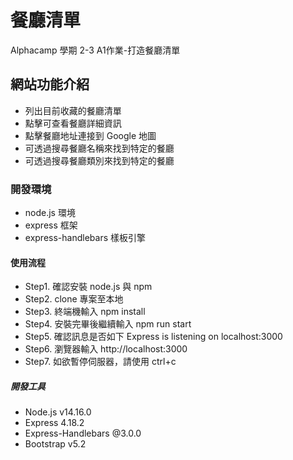 # 餐廳清單
Alphacamp 學期 2-3 A1作業-打造餐廳清單

## 網站功能介紹
- 列出目前收藏的餐廳清單
- 點擊可查看餐廳詳細資訊
- 點擊餐廳地址連接到 Google 地圖
- 可透過搜尋餐廳名稱來找到特定的餐廳
- 可透過搜尋餐廳類別來找到特定的餐廳

### 開發環境
- node.js 環境
- express 框架
- express-handlebars 樣板引擎

#### 使用流程
- Step1. 確認安裝 node.js 與 npm
- Step2. clone 專案至本地
- Step3. 終端機輸入  npm install
- Step4. 安裝完畢後繼續輸入 npm run start
- Step5. 確認訊息是否如下 Express is listening on localhost:3000
- Step6. 瀏覽器輸入 http://localhost:3000
- Step7. 如欲暫停伺服器，請使用 ctrl+c

##### 開發工具
- Node.js v14.16.0
- Express 4.18.2
- Express-Handlebars @3.0.0
- Bootstrap v5.2